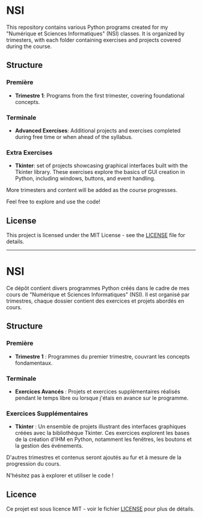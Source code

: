 # NSI

This repository contains various Python programs created for my "Numérique et Sciences Informatiques" (NSI) classes. It is organized by trimesters, with each folder containing exercises and projects covered during the course.

## Structure

### Première

- **Trimestre 1**: Programs from the first trimester, covering foundational concepts.

### Terminale

- **Advanced Exercises**: Additional projects and exercises completed during free time or when ahead of the syllabus.

### Extra Exercises

- **Tkinter**:  set of projects showcasing graphical interfaces built with the Tkinter library. These exercises explore the basics of GUI creation in Python, including windows, buttons, and event handling.

More trimesters and content will be added as the course progresses.

Feel free to explore and use the code!

## License

This project is licensed under the MIT License - see the [LICENSE](LICENSE) file for details.

---

# NSI

Ce dépôt contient divers programmes Python créés dans le cadre de mes cours de "Numérique et Sciences Informatiques" (NSI). Il est organisé par trimestres, chaque dossier contient des exercices et projets abordés en cours.

## Structure

### Première

- **Trimestre 1** : Programmes du premier trimestre, couvrant les concepts fondamentaux.

### Terminale

- **Exercices Avancés** : Projets et exercices supplémentaires réalisés pendant le temps libre ou lorsque j'étais en avance sur le programme.

### Exercices Supplémentaires

- **Tkinter** : Un ensemble de projets illustrant des interfaces graphiques créées avec la bibliothèque Tkinter. Ces exercices explorent les bases de la création d'IHM en Python, notamment les fenêtres, les boutons et la gestion des événements.

D'autres trimestres et contenus seront ajoutés au fur et à mesure de la progression du cours.

N'hésitez pas à explorer et utiliser le code !

## Licence

Ce projet est sous licence MIT - voir le fichier [LICENSE](LICENSE) pour plus de détails.
